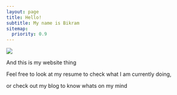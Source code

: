 ```yaml
---
layout: page
title: Hello!
subtitle: My name is Bikram
sitemap:
  priority: 0.9
---
```


<img src="{{ '/assets/img/pudhina.jpeg' | prepend: site.baseurl }}" id="about-img">

<div id="describe-text">
	<p>And this is my website thing</p>
	<p>Feel free to look at my resume to check what I am currently doing,<p>
	<p> or check out my blog to know whats on my mind</p>
</div>
